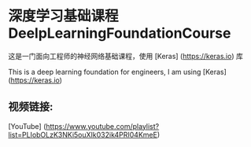 # 深度学习基础课程 DeelpLearningFoundationCourse 
这是一门面向工程师的神经网络基础课程，使用
[Keras]
(https://keras.io)
库

This is a deep learning foundation for engineers, I am using 
[Keras]
(https://keras.io)

## 视频链接:
[YouTube]
(https://www.youtube.com/playlist?list=PLIobOLzK3NKi5ouXIk032ik4PRI04KmeE)


